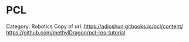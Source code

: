 # PCL

Category: Robotics
Copy of url: https://adioshun.gitbooks.io/pcl/content/
https://github.com/methylDragon/pcl-ros-tutorial